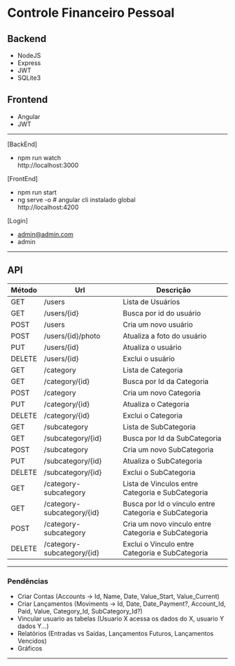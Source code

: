 # Controle Financeiro Pessoal

## Backend

- NodeJS
- Express
- JWT
- SQLite3

## Frontend

- Angular
- JWT

---

[BackEnd]

- npm run watch  
  http://localhost:3000

[FrontEnd]

- npm run start
- ng serve -o # angular cli instalado global  
  http://localhost:4200

[Login]
- admin@admin.com
- admin

---

## API

| Método | Url                        | Descrição                                             |
| ------ | -------------------------- | ----------------------------------------------------- |
| GET    | /users                     | Lista de Usuários                                     |
| GET    | /users/{id}                | Busca por id do usuário                               |
| POST   | /users                     | Cria um novo usuário                                  |
| POST   | /users/{id}/photo          | Atualiza a foto do usuário                            |
| PUT    | /users/{id}                | Atualiza o usuário                                    |
| DELETE | /users/{id}                | Exclui o usuário                                      |
| GET    | /category                  | Lista de Categoria                                    |
| GET    | /category/{id}             | Busca por Id da Categoria                             |
| POST   | /category                  | Cria um novo Categoria                                |
| PUT    | /category/{id}             | Atualiza o Categoria                                  |
| DELETE | /category/{id}             | Exclui o Categoria                                    |
| GET    | /subcategory               | Lista de SubCategoria                                 |
| GET    | /subcategory/{id}          | Busca por Id da SubCategoria                          |
| POST   | /subcategory               | Cria um novo SubCategoria                             |
| PUT    | /subcategory/{id}          | Atualiza o SubCategoria                               |
| DELETE | /subcategory/{id}          | Exclui o SubCategoria                                 |
| GET    | /category-subcategory      | Lista de Vinculos entre Categoria e SubCategoria      |
| GET    | /category-subcategory/{id} | Busca por Id o vinculo entre Categoria e SubCategoria |
| POST   | /category-subcategory      | Cria um novo vinculo entre Categoria e SubCategoria   |
| DELETE | /category-subcategory/{id} | Exclui o Vinculo entre Categoria e SubCategoria       |

---

### Pendências

- Criar Contas (Accounts -> Id, Name, Date, Value_Start, Value_Current)
- Criar Lançamentos (Moviments -> Id, Date, Date_Payment?, Account_Id, Paid, Value, Category_Id, SubCategory_Id?)
- Vincular usuario as tabelas (Usuario X acessa os dados do X, usuario Y dados Y...)
- Relatórios (Entradas vs Saídas, Lançamentos Futuros, Lançamentos Vencidos)
- Gráficos
---
